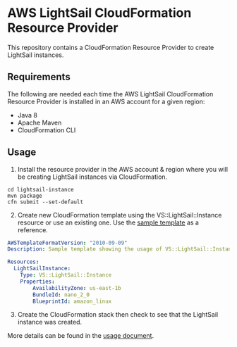 # AWS LightSail CloudFormation Resource Provider

This repository contains a CloudFormation Resource Provider to create LightSail instances.

## Requirements
The following are needed each time the AWS LightSail CloudFormation Resource Provider is installed in an AWS account for a given region:
- Java 8
- Apache Maven
- CloudFormation CLI

## Usage

1. Install the resource provider in the AWS account & region where you will be creating LightSail instances via CloudFormation.
```
cd lightsail-instance
mvn package
cfn submit --set-default
```

2. Create new CloudFormation template using the VS::LightSail::Instance resource or use an existing one.  Use the [sample template](https://github.com/vinayselvaraj/aws-cloudformation-resource-providers-lightsail/blob/master/lightsail-instance/sample.yaml) as a reference.

```yaml
AWSTemplateFormatVersion: "2010-09-09"
Description: Sample template showing the usage of VS::LightSail::Instance

Resources:
  LightSailInstance:
    Type: VS::LightSail::Instance
    Properties:
        AvailabilityZone: us-east-1b
        BundleId: nano_2_0
        BlueprintId: amazon_linux
```

3. Create the CloudFormation stack then check to see that the LightSail instance was created.

More details can be found in the [usage document](https://github.com/vinayselvaraj/aws-cloudformation-resource-providers-lightsail/blob/master/lightsail-instance/docs/README.md).
